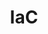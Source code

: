 ---
title: "IaC"
description: "Infrastructure as Code"
slug: "iac"
image: iac.jpg
style:
    background: "#2a9d8f"
    color: "#ffffff"
showLeftSidebar: true
---